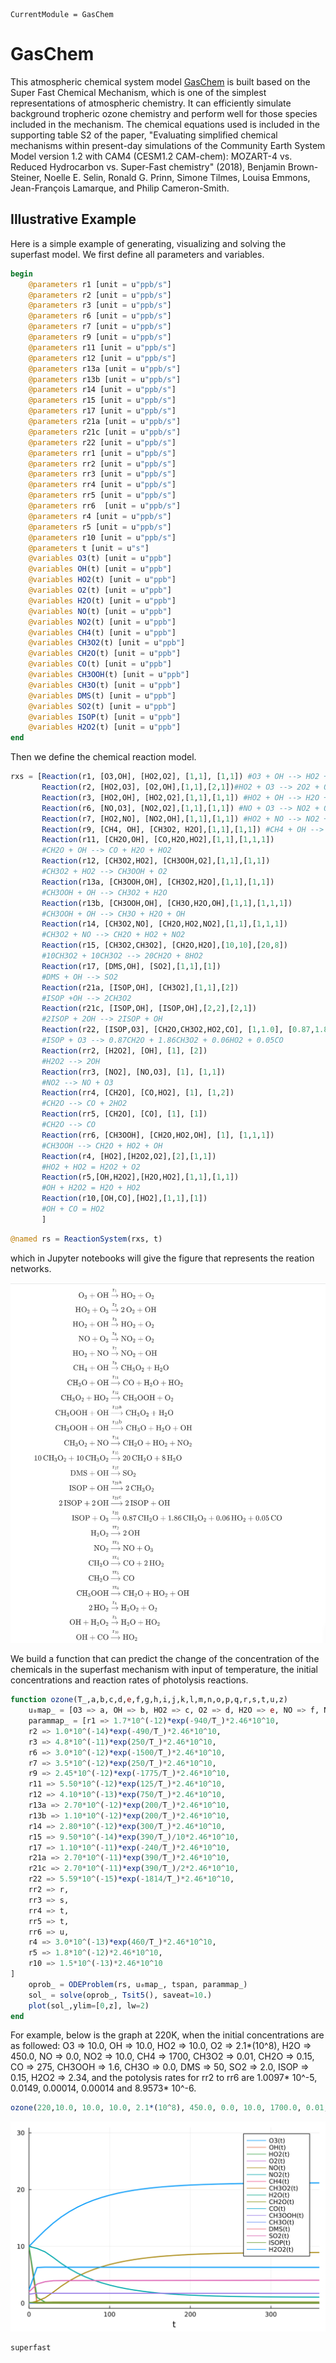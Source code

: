 ```@meta
CurrentModule = GasChem
```

# GasChem

This atmospheric chemical system model [GasChem](https://github.com/EarthSciML/GasChem.jl) is built based on the Super Fast Chemical Mechanism, which is one of the simplest representations of atmospheric chemistry. It can efficiently simulate background tropheric ozone chemistry and perform well for those species included in the mechanism. The chemical equations used is included in the supporting table S2 of the paper,
"Evaluating simplified chemical mechanisms within present-day simulations of the Community Earth System Model version 1.2 with CAM4 (CESM1.2 CAM-chem):
MOZART-4 vs. Reduced Hydrocarbon vs. Super-Fast chemistry" (2018), Benjamin Brown-Steiner, Noelle E. Selin, Ronald G. Prinn, Simone Tilmes, Louisa Emmons, Jean-François Lamarque, and Philip Cameron-Smith.


## Illustrative Example
Here is a simple example of generating, visualizing and solving the superfast
model. We first define all parameters and variables.
```julia
begin
	@parameters r1 [unit = u"ppb/s"]
	@parameters r2 [unit = u"ppb/s"]
	@parameters r3 [unit = u"ppb/s"]
	@parameters r6 [unit = u"ppb/s"]
	@parameters r7 [unit = u"ppb/s"]
	@parameters r9 [unit = u"ppb/s"]
	@parameters r11 [unit = u"ppb/s"]
	@parameters r12 [unit = u"ppb/s"]
	@parameters r13a [unit = u"ppb/s"]
	@parameters r13b [unit = u"ppb/s"]
	@parameters r14 [unit = u"ppb/s"]
	@parameters r15 [unit = u"ppb/s"]
	@parameters r17 [unit = u"ppb/s"]
	@parameters r21a [unit = u"ppb/s"]
	@parameters r21c [unit = u"ppb/s"]
	@parameters r22 [unit = u"ppb/s"]
	@parameters rr1 [unit = u"ppb/s"]
	@parameters rr2 [unit = u"ppb/s"]
	@parameters rr3 [unit = u"ppb/s"]
	@parameters rr4 [unit = u"ppb/s"]
	@parameters rr5 [unit = u"ppb/s"]
	@parameters rr6  [unit = u"ppb/s"]
	@parameters r4 [unit = u"ppb/s"]
	@parameters r5 [unit = u"ppb/s"]
	@parameters r10 [unit = u"ppb/s"]
	@parameters t [unit = u"s"]
	@variables O3(t) [unit = u"ppb"]
	@variables OH(t) [unit = u"ppb"]
	@variables HO2(t) [unit = u"ppb"]
	@variables O2(t) [unit = u"ppb"]
	@variables H2O(t) [unit = u"ppb"]
	@variables NO(t) [unit = u"ppb"]
	@variables NO2(t) [unit = u"ppb"]
	@variables CH4(t) [unit = u"ppb"]
	@variables CH3O2(t) [unit = u"ppb"]
	@variables CH2O(t) [unit = u"ppb"]
	@variables CO(t) [unit = u"ppb"]
	@variables CH3OOH(t) [unit = u"ppb"]
	@variables CH3O(t) [unit = u"ppb"]
	@variables DMS(t) [unit = u"ppb"]
	@variables SO2(t) [unit = u"ppb"]
	@variables ISOP(t) [unit = u"ppb"]
	@variables H2O2(t) [unit = u"ppb"]
end
```
Then we define the chemical reaction model.
```julia
rxs = [Reaction(r1, [O3,OH], [HO2,O2], [1,1], [1,1]) #O3 + OH --> HO2 + O2
       Reaction(r2, [HO2,O3], [O2,OH],[1,1],[2,1])#HO2 + O3 --> 2O2 + OH
	   Reaction(r3, [HO2,OH], [HO2,O2],[1,1],[1,1]) #HO2 + OH --> H2O + O2
	   Reaction(r6, [NO,O3], [NO2,O2],[1,1],[1,1]) #NO + O3 --> NO2 + O2
	   Reaction(r7, [HO2,NO], [NO2,OH],[1,1],[1,1]) #HO2 + NO --> NO2 + OH
	   Reaction(r9, [CH4, OH], [CH3O2, H2O],[1,1],[1,1]) #CH4 + OH --> CH3O2 + H2O
	   Reaction(r11, [CH2O,OH], [CO,H2O,HO2],[1,1],[1,1,1]) 
	   #CH2O + OH --> CO + H2O + HO2
	   Reaction(r12, [CH3O2,HO2], [CH3OOH,O2],[1,1],[1,1]) 
	   #CH3O2 + HO2 --> CH3OOH + O2
	   Reaction(r13a, [CH3OOH,OH], [CH3O2,H2O],[1,1],[1,1]) 
	   #CH3OOH + OH --> CH3O2 + H2O
	   Reaction(r13b, [CH3OOH,OH], [CH3O,H2O,OH],[1,1],[1,1,1]) 
	   #CH3OOH + OH --> CH3O + H2O + OH
	   Reaction(r14, [CH3O2,NO], [CH2O,HO2,NO2],[1,1],[1,1,1])
	   #CH3O2 + NO --> CH2O + HO2 + NO2
	   Reaction(r15, [CH3O2,CH3O2], [CH2O,H2O],[10,10],[20,8])
	   #10CH3O2 + 10CH3O2 --> 20CH2O + 8HO2
	   Reaction(r17, [DMS,OH], [SO2],[1,1],[1]) 
	   #DMS + OH --> SO2
	   Reaction(r21a, [ISOP,OH], [CH3O2],[1,1],[2])
	   #ISOP +OH --> 2CH3O2
	   Reaction(r21c, [ISOP,OH], [ISOP,OH],[2,2],[2,1])
	   #2ISOP + 2OH --> 2ISOP + OH
	   Reaction(r22, [ISOP,O3], [CH2O,CH3O2,HO2,CO], [1,1.0], [0.87,1.86,0.06,0.05])
	   #ISOP + O3 --> 0.87CH2O + 1.86CH3O2 + 0.06HO2 + 0.05CO
	   Reaction(rr2, [H2O2], [OH], [1], [2])
	   #H2O2 --> 2OH
	   Reaction(rr3, [NO2], [NO,O3], [1], [1,1])
	   #NO2 --> NO + O3
	   Reaction(rr4, [CH2O], [CO,HO2], [1], [1,2])
	   #CH2O --> CO + 2HO2
	   Reaction(rr5, [CH2O], [CO], [1], [1])
	   #CH2O --> CO
	   Reaction(rr6, [CH3OOH], [CH2O,HO2,OH], [1], [1,1,1])
	   #CH3OOH --> CH2O + HO2 + OH
	   Reaction(r4, [HO2],[H2O2,O2],[2],[1,1])
	   #HO2 + HO2 = H2O2 + O2
	   Reaction(r5,[OH,H2O2],[H2O,HO2],[1,1],[1,1])
	   #OH + H2O2 = H2O + HO2
	   Reaction(r10,[OH,CO],[HO2],[1,1],[1])
	   #OH + CO = HO2
	   ] 
```

```julia
@named rs = ReactionSystem(rxs, t)
```
which in Jupyter notebooks will give the figure that represents the reation networks.

![Chemical Network Graph](chemicalreactions.png)

We build a function that can predict the change of the concentration of the chemicals in the superfast mechanism with input of temperature, the initial concentrations and reaction rates of photolysis reactions. 
```julia
function ozone(T_,a,b,c,d,e,f,g,h,i,j,k,l,m,n,o,p,q,r,s,t,u,z)
	u₀map_ = [O3 => a, OH => b, HO2 => c, O2 => d, H2O => e, NO => f, NO2 => g, CH4 => h, CH3O2 => i, CH2O => j, CO => k, CH3OOH => l, CH3O => m, DMS => n, SO2 => o, ISOP => p, H2O2 => q]
	parammap_ = [r1 => 1.7*10^(-12)*exp(-940/T_)*2.46*10^10, 
	r2 => 1.0*10^(-14)*exp(-490/T_)*2.46*10^10,
	r3 => 4.8*10^(-11)*exp(250/T_)*2.46*10^10,
	r6 => 3.0*10^(-12)*exp(-1500/T_)*2.46*10^10,
	r7 => 3.5*10^(-12)*exp(250/T_)*2.46*10^10,
	r9 => 2.45*10^(-12)*exp(-1775/T_)*2.46*10^10,
	r11 => 5.50*10^(-12)*exp(125/T_)*2.46*10^10,
	r12 => 4.10*10^(-13)*exp(750/T_)*2.46*10^10,
	r13a => 2.70*10^(-12)*exp(200/T_)*2.46*10^10,
	r13b => 1.10*10^(-12)*exp(200/T_)*2.46*10^10,
	r14 => 2.80*10^(-12)*exp(300/T_)*2.46*10^10,
	r15 => 9.50*10^(-14)*exp(390/T_)/10*2.46*10^10,
	r17 => 1.10*10^(-11)*exp(-240/T_)*2.46*10^10,
	r21a => 2.70*10^(-11)*exp(390/T_)*2.46*10^10,
	r21c => 2.70*10^(-11)*exp(390/T_)/2*2.46*10^10,
	r22 => 5.59*10^(-15)*exp(-1814/T_)*2.46*10^10,
	rr2 => r,
	rr3 => s,
	rr4 => t,
	rr5 => t,
	rr6 => u,
	r4 => 3.0*10^(-13)*exp(460/T_)*2.46*10^10,
	r5 => 1.8*10^(-12)*2.46*10^10,
	r10 => 1.5*10^(-13)*2.46*10^10
]
	oprob_ = ODEProblem(rs, u₀map_, tspan, parammap_)
	sol_ = solve(oprob_, Tsit5(), saveat=10.)
	plot(sol_,ylim=[0,z], lw=2)
end
```
For example, below is the graph at 220K, when the initial concentrations are as followed: O3 => 10.0, OH => 10.0, HO2 => 10.0, O2 => 2.1*(10^8), H2O => 450.0, NO => 0.0, NO2 => 10.0, CH4 => 1700, CH3O2 => 0.01, CH2O => 0.15, CO => 275, CH3OOH => 1.6, CH3O => 0.0, DMS => 50, SO2 => 2.0, ISOP => 0.15, H2O2 => 2.34, and the potolysis rates for rr2 to rr6 are 1.0097* 10^-5, 0.0149, 0.00014, 0.00014 and 8.9573* 10^-6.
```julia
ozone(220,10.0, 10.0, 10.0, 2.1*(10^8), 450.0, 0.0, 10.0, 1700.0, 0.01, 0.15, 275.0, 1.6, 0.0, 50, 2.0, 0.15, 2.34, 1.0097*10^-5, 0.0149, 0.00014, 8.9573*10^-6,30)
```
![Example1 Graph](example.svg)


```@docs
superfast
```